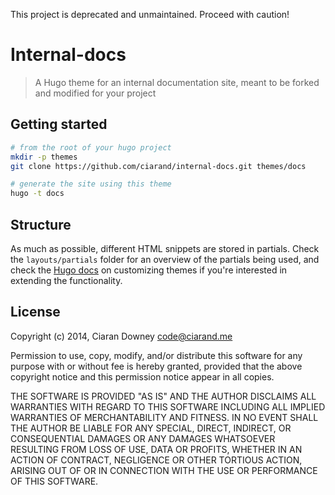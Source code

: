 This project is deprecated and unmaintained. Proceed with caution!

Internal-docs
=============
>A Hugo theme for an internal documentation site, meant to be forked and
>modified for your project

Getting started
---------------
```bash
# from the root of your hugo project
mkdir -p themes
git clone https://github.com/ciarand/internal-docs.git themes/docs

# generate the site using this theme
hugo -t docs
```

Structure
---------
As much as possible, different HTML snippets are stored in partials. Check the
`layouts/partials` folder for an overview of the partials being used, and check
the [Hugo docs][customizing] on customizing themes if you're interested in
extending the functionality.

[customizing]: http://hugo.spf13.com/themes/customizing/

License
-------
Copyright (c) 2014, Ciaran Downey <code@ciarand.me>

Permission to use, copy, modify, and/or distribute this software for any
purpose with or without fee is hereby granted, provided that the above
copyright notice and this permission notice appear in all copies.

THE SOFTWARE IS PROVIDED "AS IS" AND THE AUTHOR DISCLAIMS ALL WARRANTIES
WITH REGARD TO THIS SOFTWARE INCLUDING ALL IMPLIED WARRANTIES OF
MERCHANTABILITY AND FITNESS. IN NO EVENT SHALL THE AUTHOR BE LIABLE FOR
ANY SPECIAL, DIRECT, INDIRECT, OR CONSEQUENTIAL DAMAGES OR ANY DAMAGES
WHATSOEVER RESULTING FROM LOSS OF USE, DATA OR PROFITS, WHETHER IN AN
ACTION OF CONTRACT, NEGLIGENCE OR OTHER TORTIOUS ACTION, ARISING OUT OF
OR IN CONNECTION WITH THE USE OR PERFORMANCE OF THIS SOFTWARE.

